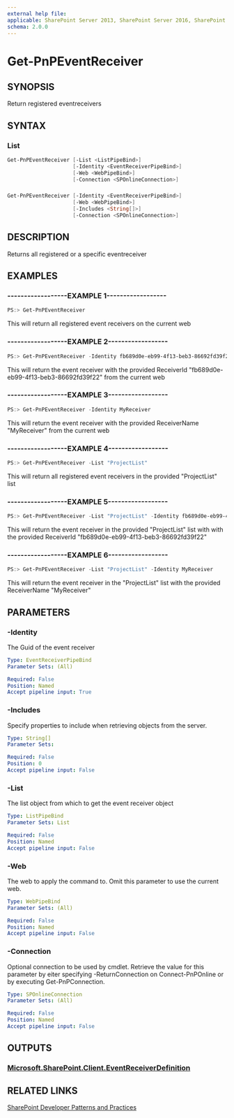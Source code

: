 ```yaml
---
external help file:
applicable: SharePoint Server 2013, SharePoint Server 2016, SharePoint Online
schema: 2.0.0
---
```

# Get-PnPEventReceiver

## SYNOPSIS
Return registered eventreceivers

## SYNTAX 

### List
```powershell
Get-PnPEventReceiver [-List <ListPipeBind>]
                     [-Identity <EventReceiverPipeBind>]
                     [-Web <WebPipeBind>]
                     [-Connection <SPOnlineConnection>]
```

### 
```powershell
Get-PnPEventReceiver [-Identity <EventReceiverPipeBind>]
                     [-Web <WebPipeBind>]
                     [-Includes <String[]>]
                     [-Connection <SPOnlineConnection>]
```

## DESCRIPTION
Returns all registered or a specific eventreceiver

## EXAMPLES

### ------------------EXAMPLE 1------------------
```powershell
PS:> Get-PnPEventReceiver
```

This will return all registered event receivers on the current web

### ------------------EXAMPLE 2------------------
```powershell
PS:> Get-PnPEventReceiver -Identity fb689d0e-eb99-4f13-beb3-86692fd39f22
```

This will return the event receiver with the provided ReceiverId "fb689d0e-eb99-4f13-beb3-86692fd39f22" from the current web

### ------------------EXAMPLE 3------------------
```powershell
PS:> Get-PnPEventReceiver -Identity MyReceiver
```

This will return the event receiver with the provided ReceiverName "MyReceiver" from the current web

### ------------------EXAMPLE 4------------------
```powershell
PS:> Get-PnPEventReceiver -List "ProjectList"
```

This will return all registered event receivers in the provided "ProjectList" list

### ------------------EXAMPLE 5------------------
```powershell
PS:> Get-PnPEventReceiver -List "ProjectList" -Identity fb689d0e-eb99-4f13-beb3-86692fd39f22
```

This will return the event receiver in the provided "ProjectList" list with with the provided ReceiverId "fb689d0e-eb99-4f13-beb3-86692fd39f22"

### ------------------EXAMPLE 6------------------
```powershell
PS:> Get-PnPEventReceiver -List "ProjectList" -Identity MyReceiver
```

This will return the event receiver in the "ProjectList" list with the provided ReceiverName "MyReceiver"

## PARAMETERS

### -Identity
The Guid of the event receiver

```yaml
Type: EventReceiverPipeBind
Parameter Sets: (All)

Required: False
Position: Named
Accept pipeline input: True
```

### -Includes
Specify properties to include when retrieving objects from the server.

```yaml
Type: String[]
Parameter Sets: 

Required: False
Position: 0
Accept pipeline input: False
```

### -List
The list object from which to get the event receiver object

```yaml
Type: ListPipeBind
Parameter Sets: List

Required: False
Position: Named
Accept pipeline input: False
```

### -Web
The web to apply the command to. Omit this parameter to use the current web.

```yaml
Type: WebPipeBind
Parameter Sets: (All)

Required: False
Position: Named
Accept pipeline input: False
```

### -Connection
Optional connection to be used by cmdlet. Retrieve the value for this parameter by eiter specifying -ReturnConnection on Connect-PnPOnline or by executing Get-PnPConnection.

```yaml
Type: SPOnlineConnection
Parameter Sets: (All)

Required: False
Position: Named
Accept pipeline input: False
```

## OUTPUTS

### [Microsoft.SharePoint.Client.EventReceiverDefinition](https://msdn.microsoft.com/en-us/library/microsoft.sharepoint.client.eventreceiverdefinition.aspx)

## RELATED LINKS

[SharePoint Developer Patterns and Practices](http://aka.ms/sppnp)

